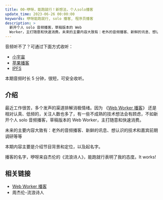 ```yaml
---
title: 00-咿呀，能跑就行！新想法，个人solo播客
update_time: 2023-06-26 00:00:00
keywords: 咿呀能跑就行, solo 播客, 程序员播客
description: >
  新开个人 solo 音频播客，草稿版本的 Web
  Worker，主打随意和快速消费。未来的主要内容大致有：老外的音频播客、新鲜的讯息、想认识的技术和嘉宾前期调研等等本期内容主要是介绍节目背景和定位，以及起名字。
---
```


音频听不了？可通过下面方式收听：

- [小宇宙](https://www.xiaoyuzhoufm.com/episode/6499acd3932f350aae22e19c)
- [苹果播客](https://podcasts.apple.com/cn/podcast/00-%E5%92%BF%E5%91%80-%E8%83%BD%E8%B7%91%E5%B0%B1%E8%A1%8C-%E8%BE%9B%E5%AE%9D%E6%96%B0%E6%83%B3%E6%B3%95-%E4%B8%AA%E4%BA%BAsolo%E6%92%AD%E5%AE%A2/id1695704262?i=1000619244614)
- [IPFS](ipfs://bafybeidabx2hpmkeft7n6gaa4jdh2e7eese7zxh4owtk3rz6miobghsore)

本期音频时长 5 分钟，很短，可安全收听。

## 介绍

最近工作很苦，多个发声的渠道排解消极情绪。因为 《[Web Worker 播客](https://www.xiaoyuzhoufm.com/podcast/613753ef23c82a9a1ccfdf35)》 还是相对认真、低频的，关注人数也多了，有一些不成熟的技术想法会有顾虑，不如新开个人 solo 音频播客，草稿版本的 Web Worker，主打随意和快速消费。

未来的主要内容大致有：老外的音频播客、新鲜的讯息、想认识的技术和嘉宾前期调研等等

本期内容主要是介绍节目背景和定位，以及起名字。

播客的名字，咿呀来自杰伦的《流浪诗人》，能跑就行表明了我的态度。It works!

## 相关链接

- [Web Worker 播客](https://www.xiaoyuzhoufm.com/podcast/613753ef23c82a9a1ccfdf35)
- 周杰伦-流浪诗人
